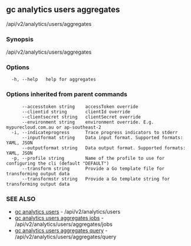 ## gc analytics users aggregates

/api/v2/analytics/users/aggregates

### Synopsis

/api/v2/analytics/users/aggregates

### Options

```
  -h, --help   help for aggregates
```

### Options inherited from parent commands

```
      --accesstoken string    accessToken override
      --clientid string       clientId override
      --clientsecret string   clientSecret override
      --environment string    environment override. E.g. mypurecloud.com.au or ap-southeast-2
  -i, --indicateprogress      Trace progress indicators to stderr
      --inputformat string    Data input format. Supported formats: YAML, JSON
      --outputformat string   Data output format. Supported formats: YAML, JSON
  -p, --profile string        Name of the profile to use for configuring the cli (default "DEFAULT")
      --transform string      Provide a Go template file for transforming output data
      --transformstr string   Provide a Go template string for transforming output data
```

### SEE ALSO

* [gc analytics users](gc_analytics_users.html)	 - /api/v2/analytics/users
* [gc analytics users aggregates jobs](gc_analytics_users_aggregates_jobs.html)	 - /api/v2/analytics/users/aggregates/jobs
* [gc analytics users aggregates query](gc_analytics_users_aggregates_query.html)	 - /api/v2/analytics/users/aggregates/query


